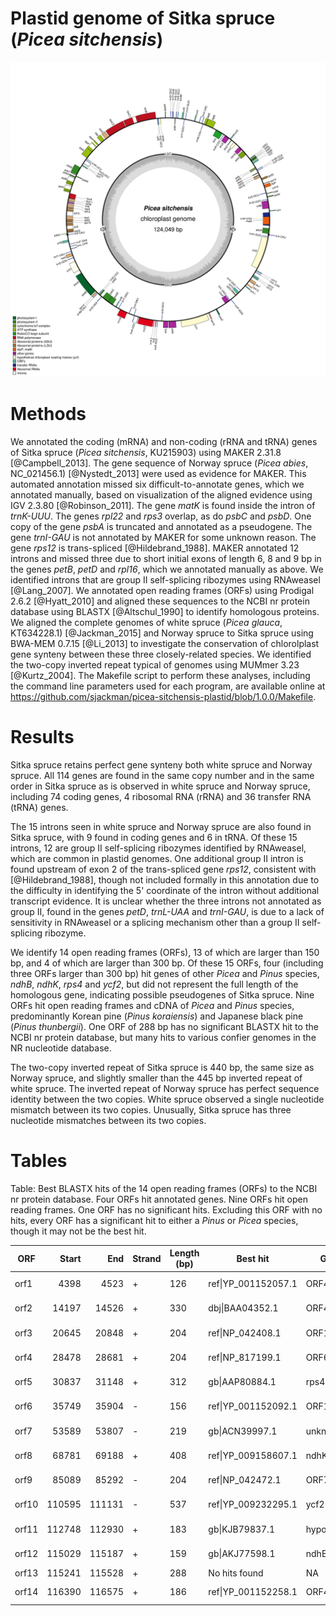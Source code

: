 # Plastid genome of Sitka spruce (*Picea sitchensis*)

![The complete plastid genome of Sitka spruce](KU215903.gbf.png)

# Methods

We annotated the coding (mRNA) and non-coding (rRNA and tRNA) genes of Sitka spruce (*Picea sitchensis*, KU215903) using MAKER 2.31.8 [@Campbell_2013]. The gene sequence of Norway spruce (*Picea abies*, NC_021456.1) [@Nystedt_2013] were used as evidence for MAKER. This automated annotation missed six difficult-to-annotate genes, which we annotated manually, based on visualization of the aligned evidence using IGV 2.3.80 [@Robinson_2011]. The gene *matK* is found inside the intron of *trnK-UUU*. The genes *rpl22* and *rps3* overlap, as do *psbC* and *psbD*. One copy of the gene *psbA* is truncated and annotated as a pseudogene. The gene *trnI-GAU* is not annotated by MAKER for some unknown reason. The gene *rps12* is trans-spliced [@Hildebrand_1988]. MAKER annotated 12 introns and missed three due to short initial exons of length 6, 8 and 9 bp in the genes *petB*, *petD* and *rpl16*, which we annotated manually as above. We identified introns that are group II self-splicing ribozymes using RNAweasel [@Lang_2007]. We annotated open reading frames (ORFs) using Prodigal 2.6.2 [@Hyatt_2010] and aligned these sequences to the NCBI nr protein database using BLASTX [@Altschul_1990] to identify homologous proteins. We aligned the complete genomes of white spruce (*Picea glauca*, KT634228.1) [@Jackman_2015] and Norway spruce to Sitka spruce using BWA-MEM 0.7.15 [@Li_2013] to investigate the conservation of chlorolplast gene synteny between these three closely-related species. We identified the two-copy inverted repeat typical of genomes using MUMmer 3.23 [@Kurtz_2004]. The Makefile script to perform these analyses, including the command line parameters used for each program, are available online at <https://github.com/sjackman/picea-sitchensis-plastid/blob/1.0.0/Makefile>.

# Results

Sitka spruce retains perfect gene synteny both white spruce and Norway spruce. All 114 genes are found in the same copy number and in the same order in Sitka spruce as is observed in white spruce and Norway spruce, including 74 coding genes, 4 ribosomal RNA (rRNA) and 36 transfer RNA (tRNA) genes.

The 15 introns seen in white spruce and Norway spruce are also found in Sitka spruce, with 9 found in coding genes and 6 in tRNA. Of these 15 introns, 12 are group II self-splicing ribozymes identified by RNAweasel, which are common in plastid genomes. One additional group II intron is found upstream of exon 2 of the trans-spliced gene *rps12*, consistent with [@Hildebrand_1988], though not included formally in this annotation due to the difficulty in identifying the 5' coordinate of the intron without additional transcript evidence. It is unclear whether the three introns not annotated as group II, found in the genes *petD*, *trnL-UAA* and *trnI-GAU*, is due to a lack of sensitivity in RNAweasel or a splicing mechanism other than a group II self-splicing ribozyme.

We identify 14 open reading frames (ORFs), 13 of which are larger than 150 bp, and 4 of which are larger than 300 bp. Of these 15 ORFs, four (including three ORFs larger than 300 bp) hit genes of other *Picea* and *Pinus* species, *ndhB*, *ndhK*, *rps4* and *ycf2*, but did not represent the full length of the homologous gene, indicating possible pseudogenes of Sitka spruce. Nine ORFs hit open reading frames and cDNA of *Picea* and *Pinus* species, predominantly Korean pine (*Pinus koraiensis*) and Japanese black pine (*Pinus thunbergii*). One ORF of 288 bp has no significant BLASTX hit to the NCBI nr protein database, but many hits to various confier genomes in the NR nucleotide database.

The two-copy inverted repeat of Sitka spruce is 440 bp, the same size as Norway spruce, and slightly smaller than the 445 bp inverted repeat of white spruce. The inverted repeat of Norway spruce has perfect sequence identity between the two copies. White spruce observed a single nucleotide mismatch between its two copies. Unusually, Sitka spruce has three nucleotide mismatches between its two copies.

# Tables

Table: Best BLASTX hits of the 14 open reading frames (ORFs) to the NCBI nr protein database. Four ORFs hit annotated genes. Nine ORFs hit open reading frames. One ORF has no significant hits. Excluding this ORF with no hits, every ORF has a significant hit to either a *Pinus* or *Picea* species, though it may not be the best hit.

| ORF   | Start  | End    | Strand | Length (bp) | Best hit            | Gene         | Species                 | Score | E value |
|-------|-------:|-------:|--------|-------------|---------------------|--------------|-------------------------|------:|--------:|
| orf1  |  4398  |   4523 | +      |         126 | ref\|YP_001152057.1 | ORF41a       | Pinus koraiensis        |  79.3 | 5e-19   |
| orf2  |  14197 |  14526 | +      |         330 | dbj\|BAA04352.1     | ORF42a       | Pinus thunbergii        |  66.2 | 1e-12   |
| orf3  |  20645 |  20848 | +      |         204 | ref\|NP_042408.1    | ORF119       | Pinus thunbergii        |  36.6 | 0.47    |
| orf4  |  28478 |  28681 | +      |         204 | ref\|NP_817199.1    | ORF67e       | Pinus koraiensis        |  85.1 | 2e-20   |
| orf5  |  30837 |  31148 | +      |         312 | gb\|AAP80884.1      | rps4         | Picea smithiana         | 154   | 6e-46   |
| orf6  |  35749 |  35904 | -      |         156 | ref\|YP_001152092.1 | ORF100       | Pinus koraiensis        |  77.8 | 1e-17   |
| orf7  |  53589 |  53807 | -      |         219 | gb\|ACN39997.1      | unknown      | Picea sitchensis        |  76.3 | 7e-17   |
| orf8  |  68781 |  69188 | +      |         408 | ref\|YP_009158607.1 | ndhK         | Encephalartos lehmannii | 131   | 3e-35   |
| orf9  |  85089 |  85292 | -      |         204 | ref\|NP_042472.1    | ORF77        | Pinus thunbergii        |  78.2 | 1e-17   |
| orf10 | 110595 | 111131 | -      |         537 | ref\|YP_009232295.1 | ycf2         | Picea jezoensis         | 335   | 1e-103  |
| orf11 | 112748 | 112930 | +      |         183 | gb\|KJB79837.1      | hypothetical | Gossypium raimondii     |  49.3 | 6e-06   |
| orf12 | 115029 | 115187 | +      |         159 | gb\|AKJ77598.1      | ndhB         | Dioscorea nipponica     |  85.9 | 4e-19   |
| orf13 | 115241 | 115528 | +      |         288 | No hits found       | NA           | NA                      | NA    | NA      |
| orf14 | 116390 | 116575 | +      |         186 | ref\|YP_001152258.1 | ORF40z       | Pinus koraiensis        |  32.7 | 3.7     |

